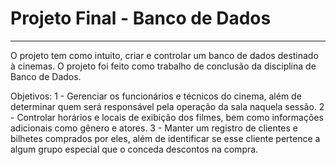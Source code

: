 <h1> Projeto Final - Banco de Dados </h1>

<hr>

<p>
O projeto tem como intuito, criar e controlar um banco de dados destinado à cinemas. O projeto foi feito como trabalho de conclusão da disciplina de Banco de Dados.
</p>
<p>
Objetivos:
1 - Gerenciar os funcionários e técnicos do cinema, além de determinar quem será responsável pela operação da sala naquela sessão.
2 - Controlar horários e locais de exibição dos filmes, bem como informações adicionais como gênero e atores.
3 - Manter um registro de clientes e bilhetes comprados por eles, além de identificar se esse cliente pertence a algum grupo especial que o conceda descontos na compra.
</p>